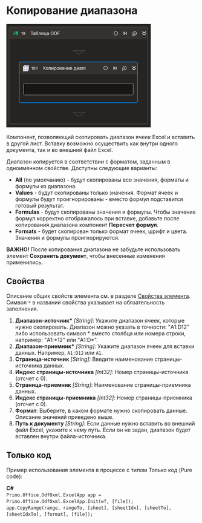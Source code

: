 # Копирование диапазона

![](../../../../resources/activities/basic/odf/table/cropped-copyrange-fixed.png)

Компонент, позволяющий скопировать диапазон ячеек Excel и вставить в другой лист. Вставку возможно осуществить как внутри одного документа, так и во внешний файл Excel.

Диапазон копируется в соответствии с форматом, заданным в одноименном свойстве. Доступны следующие варианты:

* **All** (по умолчанию) - будут скопированы все значения, форматы и формулы из диапазона.
* **Values** - будут скопированы только значения. Формат ячеек и формулы будут проигнорированы - вместо формул подставится готовый результат.
* **Formulas** - будут скопированы значения и формулы. Чтобы значение формул корректно отображалось при вставке, добавьте после копирования диапазона компонент **Пересчет формул**.
* **Formats** - будет скопирован только формат ячеек, шрифт и цвета. Значения и формулы проигнорируются.

**ВАЖНО!** После копирования диапазона не забудьте использовать элемент **Сохранить документ**, чтобы внесенные изменения применились.

## Свойства

Описание общих свойств элемента см. в разделе [Свойства элемента](https://docs.primo-rpa.ru/primo-rpa/primo-studio/process/elements#svoistva-elementa).\
Символ `*` в названии свойства указывает на обязательность заполнения.

1. **Диапазон-источник\*** *[String]*: Укажите диапазон ячеек, которые нужно скопировать. Диапазон можно указать в точности: "A1:D12" либо использовать символ \* вместо столбца или номера строки, например: "A1:\*12" или "A1:D\*".
2. **Диапазон-приемник\*** *[String]*: Укажите диапазон ячеек для вставки данных. Например, `A1:D12` или `A1`.
3. **Страница-источник** *[String]*: Введите наименование страницы-источника данных.
4. **Индекс страницы-источника** *[Int32]*: Номер страницы-источника (отсчет с 0).
5. **Страница-приемник** *[String]*: Наименование страницы-приемника данных.
6. **Индекс страницы-приемника** *[Int32]*: Номер страницы-приемника (отсчет с 0).
7. **Формат**: Выберите, в каком формате нужно скопировать данные. Описание значений приведено выше.
8. **Путь к документу** *[String]*: Если данные нужно вставить во внешний файл Excel, укажите к нему путь. Если он не задан, диапазон будет вставлен внутри файла-источника.

## Только код
Пример использования элемента в процессе с типом Только код (Pure code):  

**C#**  
`Primo.Office.OdfOxml.ExcelApp app = Primo.Office.OdfOxml.ExcelApp.Init(wf, [file]);`   
`app.CopyRange(range, rangeTo, [sheet], [sheetIdx], [sheetTo], [sheetIdxTo], [format], [file]);`
